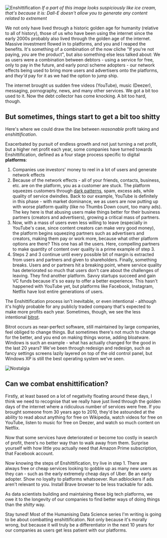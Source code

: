 

![Enshittification](20240213211604.png)
*If a part of this image looks suspiciously like ice cream, that's because it is: Dall-E doesn't allow you to generate any content related to extrement*

We not only have lived through a historic golden age for humanity (relative to all of history), those of us who have been using the internet since the early 2000s probably also lived through the golden age of the internet. Massive investment flowed in to platforms, and you and I reaped the benefits. It's something of a combination of the now cliche "If you're not paying, *you* are the product", but also something else less talked about: We as users were a combination between debtors - using a service for free, only to pay in the future, and early ponzi scheme adopters - our network effects being used to bring more users and advertisers onto the platforms, and *they'd* pay for it as we had the option to jump ship.

The internet brought us sudden free videos (YouTube), music (Deezer), messaging, pornography, news, and many other services. We got a bit too used to it. Now the debt collector has come knocking. A bit too hard, though.

## But sometimes, things start to get a bit too shitty

Here's where we could draw the line between *reasonable* profit taking and *enshittification*. 

Exacerbated by pursuit of endless growth and not just turning a net profit, but a higher net profit each year, some companies have turned towards Enshittification, defined as a four stage process specific to digital **platforms**:
1. Companies use investors' money to reel in a lot of users and generate network effects
2. Because of the network effects - all of your friends, contacts, business, etc. are on the platform, you as a customer are stuck. The platform squeezes customers through [dark patterns](https://en.wikipedia.org/wiki/Dark_pattern), spam, excess ads, while quality of service dwindles. Back to our example, YouTube is definitely in this phase - with market dominance, we as users are now putting up with worse platform quality (like no Thumbs Down count, too many ads). The key here is that abusing users make things better for their business partners (creators and advertisers), growing a critical mass of partners.
3. Now, with a mass of users even less willing to leave (especially in YouTube's case, since content creators can make very good money), the platform begins squeezing partners such as advertisers and creators, making them pay or work more, because what other platform options are there? This one has all the users. Here, compelling partners to make quantity of content over quality is a prime example of step 3. 
4. Steps 2 and 3 continue until every possible bit of margin is extracted from users and partners and given to shareholders. Finally, something breaks. Users and or partners hit a breaking point, where service quality has deteriorated so much that users don't care about the challenges of leaving. They find another platform. Savvy startups succeed and gain VC funds because it's so easy to offer a better experience. This hasn't happened with YouTube yet, but platforms like Facebook, Instagram, Netflix have lost entire generations of users. 

The Enshittification process isn't inevitable, or even intentional - although it's highly probable for any publicly traded company that's expected to make more profits each year. Sometimes, though, we see the less intentional [bitrot](https://andrewkelley.me/post/why-we-cant-have-nice-software.html?utm_source=tldrnewsletter).

Bitrot occurs as near-perfect software, still maintained by large companies, feel obliged to change things. But sometimes there's not much to change for the better, and you end on making things worse, adding bloatware. Windows is such an example - what has actually changed for the good in the last 20 years? We've been through redesign and redesign, such as fancy settings screens lazily layered on top of the old control panel, but Windows XP is still the best operating system we've seen. 

![Nostalgia](20240215191802.png)

## Can we combat enshittification?

Firstly, at least based on a lot of negativity floating around these days, I think we need to recognise that we really have just lived through the golden days of the internet where a ridiculous number of services were free. If you brought someone from 30 years ago to 2010, they'd be astounded at the ability to read about anything for free on Wikipedia, watch videos for free on YouTube, listen to music for free on Deezer, and watch so much content on Netflix.

Now that some services have deteriorated or become too costly in search of profit, there's no better way than to walk away from them. Surprise yourself with how little you actually need that Amazon Prime subscription, that Facebook account. 

Now knowing the steps of Enshittification, try live in step 1. There are always free or cheap services looking to gobble up as many new users as they can - such as the early extremely cheap days of Uber. Be an early adopter. Show no loyalty to platforms whatsoever. Run adblockers if ads aren't relevant to you. Install Brave browser to be less trackable for ads.

As data scientists building and maintaining these big tech platforms, we owe it to the longevity of our companies to find better ways of doing things than the *shitty* way. 

Stay tuned! Most of the Humanising Data Science series I'm writing is going to be about combatting enshittification. Not only because it's morally wrong, but because it will truly be a differentiator in the next 10 years for our companies as users get less patient with our platforms.
